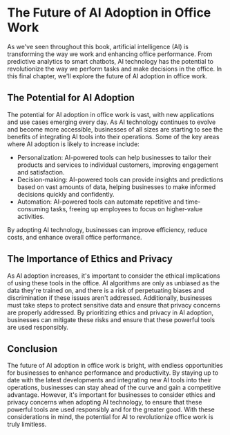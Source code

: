 The Future of AI Adoption in Office Work
===============================================================

As we've seen throughout this book, artificial intelligence (AI) is transforming the way we work and enhancing office performance. From predictive analytics to smart chatbots, AI technology has the potential to revolutionize the way we perform tasks and make decisions in the office. In this final chapter, we'll explore the future of AI adoption in office work.

The Potential for AI Adoption
-----------------------------

The potential for AI adoption in office work is vast, with new applications and use cases emerging every day. As AI technology continues to evolve and become more accessible, businesses of all sizes are starting to see the benefits of integrating AI tools into their operations. Some of the key areas where AI adoption is likely to increase include:

* Personalization: AI-powered tools can help businesses to tailor their products and services to individual customers, improving engagement and satisfaction.
* Decision-making: AI-powered tools can provide insights and predictions based on vast amounts of data, helping businesses to make informed decisions quickly and confidently.
* Automation: AI-powered tools can automate repetitive and time-consuming tasks, freeing up employees to focus on higher-value activities.

By adopting AI technology, businesses can improve efficiency, reduce costs, and enhance overall office performance.

The Importance of Ethics and Privacy
------------------------------------

As AI adoption increases, it's important to consider the ethical implications of using these tools in the office. AI algorithms are only as unbiased as the data they're trained on, and there is a risk of perpetuating biases and discrimination if these issues aren't addressed. Additionally, businesses must take steps to protect sensitive data and ensure that privacy concerns are properly addressed. By prioritizing ethics and privacy in AI adoption, businesses can mitigate these risks and ensure that these powerful tools are used responsibly.

Conclusion
----------

The future of AI adoption in office work is bright, with endless opportunities for businesses to enhance performance and productivity. By staying up to date with the latest developments and integrating new AI tools into their operations, businesses can stay ahead of the curve and gain a competitive advantage. However, it's important for businesses to consider ethics and privacy concerns when adopting AI technology, to ensure that these powerful tools are used responsibly and for the greater good. With these considerations in mind, the potential for AI to revolutionize office work is truly limitless.
